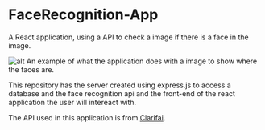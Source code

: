 # FaceRecognition-App


A React application, using a API to check a image if there is a face in the image.

![alt An example of what the application does with a image to show where the faces are.](https://clarifai.com/cms-assets/20190313151612/clarifai-Face-detaction-AI-Image-recognition.jpg)

This repository has the server created using express.js to access a database and the face recognition api 
and the front-end of the react application the user will intereact with.

The API used in this application is from [Clarifai](https://clarifai.com/).
